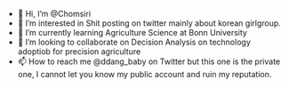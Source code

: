 - 👋 Hi, I’m @Chomsiri
- 👀 I’m interested in Shit posting on twitter mainly about korean girlgroup.
- 🌱 I’m currently learning Agriculture Science at Bonn University
- 💞️ I’m looking to collaborate on Decision Analysis on technology adoptiob for precision agriculture
- 📫 How to reach me @ddang_baby on Twitter but this one is the private one, I cannot let you know my public account and ruin my reputation.

<!---
Chomsiri/Chomsiri is a ✨ special ✨ repository because its `README.md` (this file) appears on your GitHub profile.
You can click the Preview link to take a look at your changes.
--->
